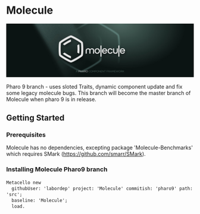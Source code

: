 # Molecule

![Molecule Logo](MoleculeBanner.jpg)

Pharo 9 branch - uses sloted Traits, dynamic component update and fix some legacy molecule bugs. 
This branch will become the master branch of Molecule when pharo 9 is in release.

## Getting Started

### Prerequisites

Molecule has no dependencies, excepting package 'Molecule-Benchmarks' which requires SMark (https://github.com/smarr/SMark).

### Installing Molecule Pharo9 branch

```smalltalk
Metacello new
  githubUser: 'labordep' project: 'Molecule' commitish: 'pharo9' path: 'src';
  baseline: 'Molecule';
  load.
```
